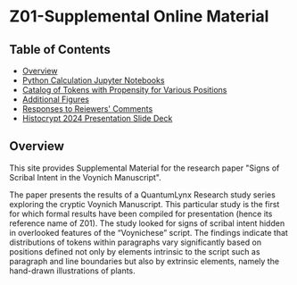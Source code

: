 # Z01-Supplemental Online Material

## Table of Contents
- [Overview](#Overview)
- [Python Calculation Jupyter Notebooks](Notebook_Index.md#Python-Calculation-Jupyter-Notebooks)
- [Catalog of Tokens with Propensity for Various Positions](Catalog_of_Token_Propensities.md#Catalog-of-Tokens-with-Propensity-for-Various-Positions)
- [Additional Figures](Additional_Figures.md#Additional-Figures)
- [Responses to Reiewers' Comments](Response_to_Reviewer_Comments.md)
- [Histocrypt 2024 Presentation Slide Deck](https://docs.google.com/presentation/d/1b68BAZMNlvpV6L_RyBUUMHbbUUwTiu0o)



## Overview
This site provides Supplemental Material for the 
research paper "Signs of Scribal Intent in the Voynich Manuscript".


The paper presents the results of a QuantumLynx Research study series exploring
the cryptic Voynich Manuscript. This particular study is the first for which 
formal results have been compiled for presentation (hence its reference name of Z01).
The study looked for signs of scribal intent hidden in overlooked features of the 
“Voynichese” script. The findings indicate that distributions of tokens within paragraphs 
vary significantly based on positions defined not only by elements intrinsic to the 
script such as paragraph and line boundaries but also by extrinsic elements, 
namely the hand-drawn illustrations of plants.



